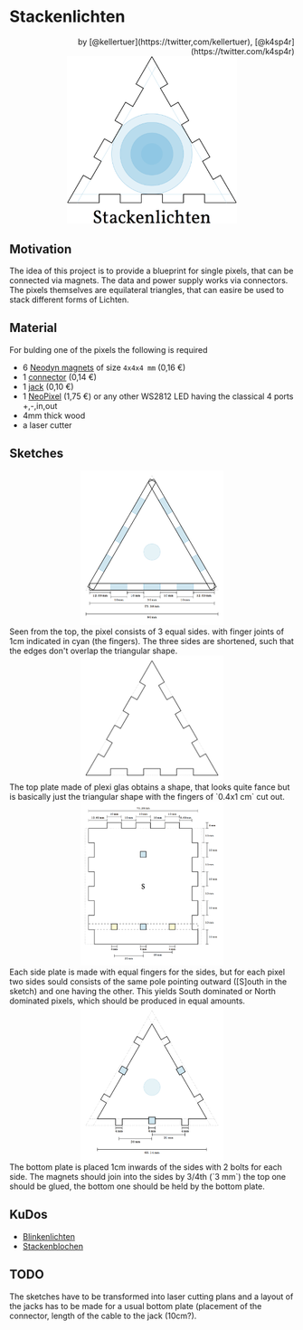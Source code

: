 # Stackenlichten
<div align="right"> by [@kellertuer](https://twitter,com/kellertuer), [@k4sp4r](https://twitter.com/k4sp4r)</div>
<center><img src="png/logo.png" width="300"></center>

## Motivation
The idea of this project is to provide a blueprint for single pixels, that
can be connected via magnets. The data and power supply works via connectors.
The pixels themselves are equilateral triangles, that can easire be used to
stack different forms of Lichten.

## Material
For bulding one of the pixels the following is required
* 6 [Neodyn magnets](https://www.magnetversand.de/en/neodymium-magnet-cube-4x4x4-mm/a-173/) of size `4x4x4 mm` (0,16 €)
* 1 [connector](https://www.reichelt.de/Molex-Vielfachsteckverbinder/MOLEX-22035035/3/index.html?ACTION=3&LA=446&ARTICLE=185732) (0,14 €)
* 1 [jack](https://www.reichelt.de/Molex-Vielfachsteckverbinder/MOLEX-50375033/3/index.html?ACTION=3&LA=446&ARTICLE=186239) (0,10 €)
* 1 [NeoPixel](https://www.adafruit.com/products/1559) (1,75 €) or any other WS2812 LED having the classical 4 ports +,-,in,out
* 4mm thick wood
* a laser cutter

## Sketches
<center><img src="png/top.png" width="50%"></center>
Seen from the top, the pixel consists of 3 equal sides. with finger joints of
1cm indicated in cyan (the fingers). The three sides are shortened, such that
the edges don't overlap the triangular shape.
<center><img src="png/top-plexi.png" width="50%"></center>
The top plate made of plexi glas obtains a shape, that looks quite fance but is
basically just the triangular shape with the fingers of `0.4x1 cm` cut out.
<center><img src="png/side.png" width="50%"></center>
Each side plate is made with equal fingers for the sides, but for each pixel
two sides sould consists of the same pole pointing outward ([S]outh in the sketch)
and one having the other. This yields South dominated or North dominated pixels,
which should be produced in equal amounts.
<center><img src="png/bottom.png" width="50%"></center>
The bottom plate is placed 1cm inwards of the sides with 2 bolts for each side.
The magnets should join into the sides by 3/4th (`3 mm`) the top one should be
glued, the bottom one should be held by the bottom plate.

## KuDos
* [Blinkenlichten](http://blinkenlights.net)
* [Stackenblochen](https://www.youtube.com/watch?v=QEN5-_93gQg)

## TODO
The sketches have to be transformed into laser cutting plans and a layout of
the jacks has to be made for a usual bottom plate (placement of the connector,
  length of the cable to the jack (10cm?).
